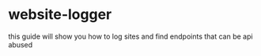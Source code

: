 # website-logger
this guide will show you how to log sites and find endpoints that can be api abused
